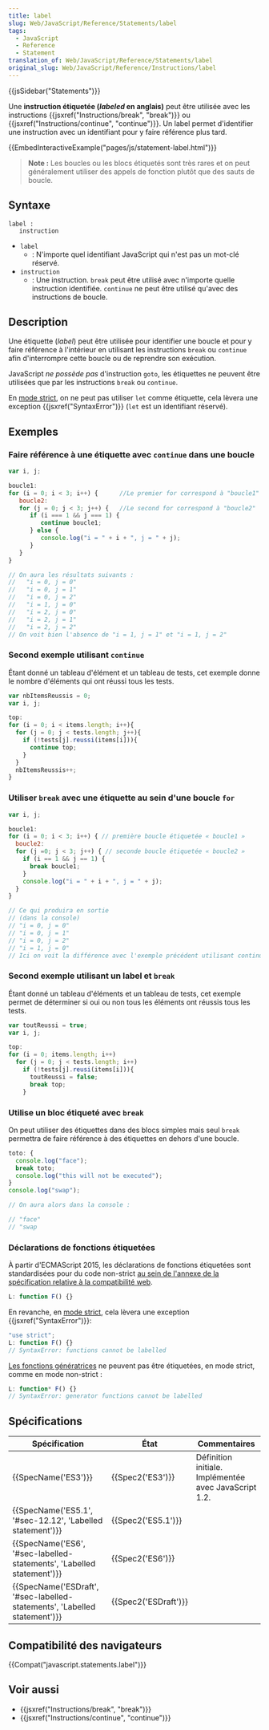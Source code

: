 ```yaml
---
title: label
slug: Web/JavaScript/Reference/Statements/label
tags:
  - JavaScript
  - Reference
  - Statement
translation_of: Web/JavaScript/Reference/Statements/label
original_slug: Web/JavaScript/Reference/Instructions/label
---
```

{{jsSidebar("Statements")}}

Une **instruction étiquetée (_labeled_ en anglais)** peut être utilisée avec les instructions {{jsxref("Instructions/break", "break")}} ou {{jsxref("Instructions/continue", "continue")}}. Un label permet d'identifier une instruction avec un identifiant pour y faire référence plus tard.

{{EmbedInteractiveExample("pages/js/statement-label.html")}}

> **Note :** Les boucles ou les blocs étiquetés sont très rares et on peut généralement utiliser des appels de fonction plutôt que des sauts de boucle.

## Syntaxe

    label :
       instruction

- `label`
  - : N'importe quel identifiant JavaScript qui n'est pas un mot-clé réservé.
- `instruction`
  - : Une instruction. `break` peut être utilisé avec n'importe quelle instruction identifiée. `continue` ne peut être utilisé qu'avec des instructions de boucle.

## Description

Une étiquette (_label_) peut être utilisée pour identifier une boucle et pour y faire référence à l'intérieur en utilisant les instructions `break` ou `continue` afin d'interrompre cette boucle ou de reprendre son exécution.

JavaScript _ne possède pas_ d'instruction `goto`, les étiquettes ne peuvent être utilisées que par les instructions `break` ou `continue`.

En [mode strict](/fr/docs/Web/JavaScript/Reference/Strict_mode), on ne peut pas utiliser `let` comme étiquette, cela lèvera une exception {{jsxref("SyntaxError")}} (`let` est un identifiant réservé).

## Exemples

### Faire référence à une étiquette avec `continue` dans une boucle

```js
var i, j;

boucle1:
for (i = 0; i < 3; i++) {      //Le premier for correspond à "boucle1"
   boucle2:
   for (j = 0; j < 3; j++) {   //Le second for correspond à "boucle2"
      if (i === 1 && j === 1) {
         continue boucle1;
      } else {
         console.log("i = " + i + ", j = " + j);
      }
   }
}

// On aura les résultats suivants :
//   "i = 0, j = 0"
//   "i = 0, j = 1"
//   "i = 0, j = 2"
//   "i = 1, j = 0"
//   "i = 2, j = 0"
//   "i = 2, j = 1"
//   "i = 2, j = 2"
// On voit bien l'absence de "i = 1, j = 1" et "i = 1, j = 2"
```

### Second exemple utilisant `continue`

Étant donné un tableau d'élément et un tableau de tests, cet exemple donne le nombre d'éléments qui ont réussi tous les tests.

```js
var nbItemsReussis = 0;
var i, j;

top:
for (i = 0; i < items.length; i++){
  for (j = 0; j < tests.length; j++){
    if (!tests[j].reussi(items[i])){
      continue top;
    }
  }
  nbItemsReussis++;
}
```

### Utiliser `break` avec une étiquette au sein d'une boucle `for`

```js
var i, j;

boucle1:
for (i = 0; i < 3; i++) { // première boucle étiquetée « boucle1 »
  boucle2:
  for (j =0; j < 3; j++) { // seconde boucle étiquetée « boucle2 »
    if (i == 1 && j == 1) {
      break boucle1;
    }
    console.log("i = " + i + ", j = " + j);
  }
}

// Ce qui produira en sortie
// (dans la console)
// "i = 0, j = 0"
// "i = 0, j = 1"
// "i = 0, j = 2"
// "i = 1, j = 0"
// Ici on voit la différence avec l'exemple précédent utilisant continue
```

### Second exemple utilisant un label et `break`

Étant donné un tableau d'éléments et un tableau de tests, cet exemple permet de déterminer si oui ou non tous les éléments ont réussis tous les tests.

```js
var toutReussi = true;
var i, j;

top:
for (i = 0; items.length; i++)
  for (j = 0; j < tests.length; i++)
    if (!tests[j].reusi(items[i])){
      toutReussi = false;
      break top;
    }
```

### Utilise un bloc étiqueté avec `break`

On peut utiliser des étiquettes dans des blocs simples mais seul `break` permettra de faire référence à des étiquettes en dehors d'une boucle.

```js
toto: {
  console.log("face");
  break toto;
  console.log("this will not be executed");
}
console.log("swap");

// On aura alors dans la console :

// "face"
// "swap 
```

### Déclarations de fonctions étiquetées

À partir d'ECMAScript 2015, les déclarations de fonctions étiquetées sont standardisées pour du code non-strict [au sein de l'annexe de la spécification relative à la compatibilité web](http://www.ecma-international.org/ecma-262/6.0/#sec-labelled-function-declarations).

```js
L: function F() {}
```

En revanche, en [mode strict](/fr/docs/Web/JavaScript/Reference/Strict_mode), cela lèvera une exception {{jsxref("SyntaxError")}}:

```js
"use strict";
L: function F() {}
// SyntaxError: functions cannot be labelled
```

[Les fonctions génératrices](/fr/docs/Web/JavaScript/Reference/Instructions/function*) ne peuvent pas être étiquetées, en mode strict, comme en mode non-strict :

```js
L: function* F() {}
// SyntaxError: generator functions cannot be labelled
```

## Spécifications

| Spécification                                                                                    | État                         | Commentaires                                          |
| ------------------------------------------------------------------------------------------------ | ---------------------------- | ----------------------------------------------------- |
| {{SpecName('ES3')}}                                                                         | {{Spec2('ES3')}}         | Définition initiale. Implémentée avec JavaScript 1.2. |
| {{SpecName('ES5.1', '#sec-12.12', 'Labelled statement')}}                     | {{Spec2('ES5.1')}}     |                                                       |
| {{SpecName('ES6', '#sec-labelled-statements', 'Labelled statement')}}     | {{Spec2('ES6')}}         |                                                       |
| {{SpecName('ESDraft', '#sec-labelled-statements', 'Labelled statement')}} | {{Spec2('ESDraft')}} |                                                       |

## Compatibilité des navigateurs

{{Compat("javascript.statements.label")}}

## Voir aussi

- {{jsxref("Instructions/break", "break")}}
- {{jsxref("Instructions/continue", "continue")}}
